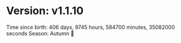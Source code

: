 # Version: v1.1.10
Time since birth: 406 days, 9745 hours, 584700 minutes, 35082000 seconds
Season: Autumn 🍁
